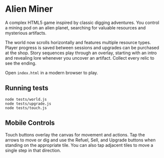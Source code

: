 # Alien Miner

A complex HTML5 game inspired by classic digging adventures. You control a mining
pod on an alien planet, searching for valuable resources and mysterious
artifacts.

The world now scrolls horizontally and features multiple resource types. Player
progress is saved between sessions and upgrades can be purchased at the shop.
Story sequences play through an overlay, starting with an intro and revealing
lore whenever you uncover an artifact. Collect every relic to see the ending.

Open `index.html` in a modern browser to play.

## Running tests

```
node tests/world.js
node tests/upgrade.js
node tests/touch.js
```

## Mobile Controls

Touch buttons overlay the canvas for movement and actions. Tap the arrows to move
or dig and use the Refuel, Sell, and Upgrade buttons when standing on the
appropriate tile. You can also tap adjacent tiles to move a single step in that
direction.


